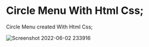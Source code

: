 # Circle Menu With Html Css;

Circle Menu created With Html Css;

![Screenshot 2022-06-02 233916](https://user-images.githubusercontent.com/74311184/171719138-801bea8e-9505-45c1-acf4-876a76dbdf33.png)
